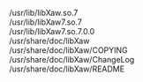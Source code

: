 /usr/lib/libXaw.so.7  
/usr/lib/libXaw7.so.7  
/usr/lib/libXaw7.so.7.0.0  
/usr/share/doc/libXaw  
/usr/share/doc/libXaw/COPYING  
/usr/share/doc/libXaw/ChangeLog  
/usr/share/doc/libXaw/README  
